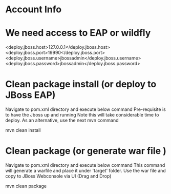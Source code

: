 # Account Info

# We need access to EAP or wildfly

<deploy.jboss.host>127.0.0.1</deploy.jboss.host>
<deploy.jboss.port>19990</deploy.jboss.port>
<deploy.jboss.username>jbossadmin</deploy.jboss.username>
<deploy.jboss.password>jbossadmin</deploy.jboss.password>

# Clean package install (or deploy to JBoss EAP)
Navigate to pom.xml directory and execute below command 
Pre-requisite is to have the Jboss up and running 
Note this will take considerable time to deploy. 
As an alternative, use the next mvn command 

mvn clean install


# Clean package (or generate war file )
Navigate to pom.xml directory and execute below command 
This command will generate a warfile and place it under 'target' folder. 
Use the war file and copy to JBoss Webconsole via UI (Drag and Drop)

mvn clean package

 
